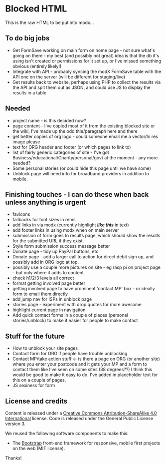 # Blocked HTML

This is the raw HTML to be put into modx...


## To do big jobs

* Get FormSave working on main form on home page - not sure what's going on there - my best (and possibly not great) idea is that the db it's using isn't created or permissions for it set up, or I've missed something obvious (entirely likely!)
* Integrate with API - probably syncing the modX FormSave table with the API one on the server (will be different for staging/live)
* Get results back to website, perhaps using PHP to collect the results via the API and spit them out as JSON, and could use JS to display the results in a table


## Needed

* project name -  is this decided now?
* page content - I've copied most of it from the existing blocked site or the wiki, I've made up the odd title/paragraph here and there
* get better copies of org logo - could someone email me a vector/hi res image please
* text for ORG header and footer (or which pages to link to)
* list of fairly generic categories of site - I've got Business/educational/Charity/personal/govt at the moment - any more needed?
* Some personal stories (or could hide this page until we have some)
* Unblock page will need info for broadband providers in addition to mobile.


## Finishing touches - I can do these when back unless anything is urgent

* favicons
* fallbacks for font sizes in rems
* add links in via modx (currently highlight *****like this***** in text)
* add footer links in using modx when on main server
* submission of form goes to results page, which should show the results for the submitted URL if they exist.
* Style form submission success message better
* Donate page - tidy up PayPal buttons, etc
* Donate page - add a larger call to action for direct debit sign up, and possibly add in ORG logo at top.
* possibly use a couple more pictures on site - eg rasp pi on project page - but only where it adds to content
* check h1/2/3 levels all correct
* format getting involved page better
* getting involved page to have prominent 'contact MP' box - or ideally form to email them directly
* add jump nav for ISPs in unblock page
* stories page - experiment with drop quotes for more awesome
* highlight current page in navigation
* Add quick contact forms in a couple of places (personal stories/unblock) to make it easier for people to make contact



## Stuff for the future

* How to unblock your site pages
* Contact form for ORG if people have trouble unblocking
* Contact MP/take action stuff <- is there a page on ORG (or another site) where you enter your postcode and it gets your MP and a form to contact them like I've seen on some sites (38 degrees??) I think this would be good to make it easy to do. I've added in placeholder text for this on a couple of pages.
* JS sexiness for form

## License and credits

Content is released under a [Creative Commons Attribution-ShareAlike 4.0 International](https://creativecommons.org/licenses/by-sa/4.0/) license.
Code is released under the General Public License version 3.

We reused the following software components to make this:

- The [Bootstrap](http://getbootstrap.com/) front-end framework for responsive, mobile first projects on the web (MIT license).

Thanks!
